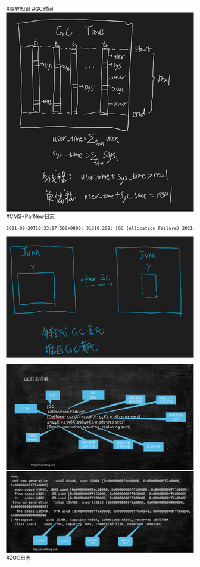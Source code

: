 #临界知识
#GC时间
[](https://cloud.tencent.com/developer/article/1491229)
![](.z_gc_日志模型_images/1962ab0b.png)
#CMS+ParNew日志
```asp
2021-09-20T10:33:17.500+0800: 31610.208: [GC (Allocation Failure) 2021-09-20T10:33:17.500+0800: 31610.208: [ParNew: 1685709K->7766K(1887488K), 0.0091217 secs] 2414678K->736977K(2936064K), 0.0093717 secs] [Times: user=0.08 sys=0.01, real=0.01 secs]
```
![](.z_gc_日志模型_images/372bad5c.png)

![](.z_6_gc_日志模型_images/2c19cc1b.png)
![](.z_6_gc_日志模型_images/52e474cc.png)
#ZGC日志
